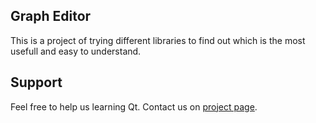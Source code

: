 <h2>Graph Editor</h2>

This is a project of trying different libraries to find out which is the most usefull and easy to understand. 

<h2>Support</h2>

Feel free to help us learning Qt. Contact us on <a href src="http://github.com/Zo0MER/graph_editor/">project page</a>.
